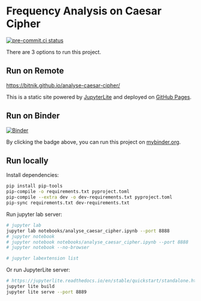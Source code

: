 # Frequency Analysis on Caesar Cipher

[![pre-commit.ci status](https://results.pre-commit.ci/badge/github/bitnik/analyse-caesar-cipher/main.svg)](https://results.pre-commit.ci/latest/github/bitnik/analyse-caesar-cipher/main)

There are 3 options to run this project.

## Run on Remote

https://bitnik.github.io/analyse-caesar-cipher/

This is a static site powered by [JupyterLite](https://jupyterlite.readthedocs.io/en/stable/) and deployed on [GitHub Pages](https://pages.github.com/).

## Run on Binder

[![Binder](https://mybinder.org/badge_logo.svg)](https://mybinder.org/v2/gh/bitnik/analyse-caesar-cipher/HEAD?labpath=notebooks%2Fanalyse_caesar_cipher.ipynb)

By clicking the badge above, you can run this project on [mybinder.org](https://mybinder.readthedocs.io/en/latest/).

## Run locally

Install dependencies:

```sh
pip install pip-tools
pip-compile -o requirements.txt pyproject.toml
pip-compile --extra dev -o dev-requirements.txt pyproject.toml
pip-sync requirements.txt dev-requirements.txt
```

Run jupyter lab server:

```sh
# jupyter lab
jupyter lab notebooks/analyse_caesar_cipher.ipynb --port 8888
# jupyter notebook
# jupyter notebook notebooks/analyse_caesar_cipher.ipynb --port 8888
# jupyter notebook --no-browser

# jupyter labextension list
```

Or run JupyterLite server:

```sh
# https://jupyterlite.readthedocs.io/en/stable/quickstart/standalone.html
jupyter lite build
jupyter lite serve --port 8889
```
